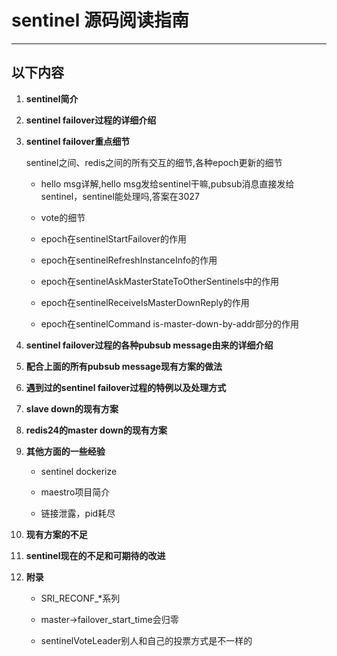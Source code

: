 # sentinel 源码阅读指南
------------------

## 以下内容

1. **sentinel简介**

2. **sentinel failover过程的详细介绍**

3. **sentinel failover重点细节**

	sentinel之间、redis之间的所有交互的细节,各种epoch更新的细节
	
	- hello msg详解,hello msg发给sentinel干嘛,pubsub消息直接发给sentinel，sentinel能处理吗,答案在3027

	- vote的细节

	- epoch在sentinelStartFailover的作用
	
	- epoch在sentinelRefreshInstanceInfo的作用
	
	- epoch在sentinelAskMasterStateToOtherSentinels中的作用
	
	- epoch在sentinelReceiveIsMasterDownReply的作用
	
	- epoch在sentinelCommand is-master-down-by-addr部分的作用
	
4. **sentinel failover过程的各种pubsub message由来的详细介绍**

5. **配合上面的所有pubsub message现有方案的做法**

6. **遇到过的sentinel failover过程的特例以及处理方式**

7. **slave down的现有方案**

8. **redis24的master down的现有方案**

9. **其他方面的一些经验**

	- sentinel dockerize
	
	- maestro项目简介
	
	- 链接泄露，pid耗尽 

10. **现有方案的不足**

11. **sentinel现在的不足和可期待的改进**

12. **附录**
	- SRI_RECONF_*系列
				
	- master->failover_start_time会归零
	
	- sentinelVoteLeader别人和自己的投票方式是不一样的
